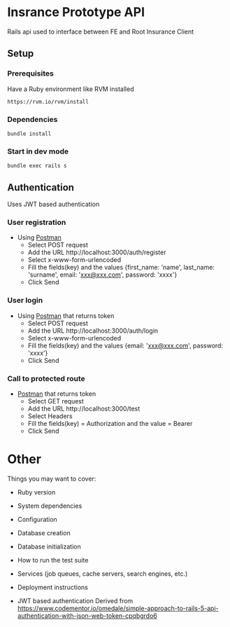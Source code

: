 # Insrance Prototype API

Rails api used to interface between FE and Root Insurance Client

## Setup

### Prerequisites

Have a Ruby environment like RVM installed

`https://rvm.io/rvm/install`

### Dependencies

```bundle install```

### Start in dev mode
```bundle exec rails s```

## Authentication

Uses JWT based authentication

### User registration

* Using [Postman](https://www.getpostman.com/)
  - Select POST request
  - Add the URL http://localhost:3000/auth/register
  - Select x-www-form-urlencoded
  - Fill the fields(key) and the values {first_name: 'name', last_name: 'surname', email: 'xxx@xxx.com', password: 'xxxx'}
  - Click Send
  
### User login

* Using [Postman](https://www.getpostman.com/) that returns token
  - Select POST request
  - Add the URL http://localhost:3000/auth/login
  - Select x-www-form-urlencoded
  - Fill the fields(key) and the values {email: 'xxx@xxx.com', password: 'xxxx'}
  - Click Send

### Call to protected route

* [Postman](https://www.getpostman.com/) that returns token
  - Select GET request
  - Add the URL http://localhost:3000/test
  - Select Headers
  - Fill the fields(key) = Authorization and the value = Bearer <token>
  - Click Send

# Other

Things you may want to cover:

* Ruby version

* System dependencies

* Configuration

* Database creation

* Database initialization

* How to run the test suite

* Services (job queues, cache servers, search engines, etc.)

* Deployment instructions

* JWT based authentication
  Derived from https://www.codementor.io/omedale/simple-approach-to-rails-5-api-authentication-with-json-web-token-cpqbgrdo6
